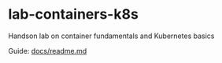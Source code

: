 # lab-containers-k8s
Handson lab on container fundamentals and Kubernetes basics

Guide: [docs/readme.md](docs/readme.md)
